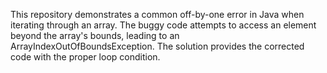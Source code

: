 This repository demonstrates a common off-by-one error in Java when iterating through an array.  The buggy code attempts to access an element beyond the array's bounds, leading to an ArrayIndexOutOfBoundsException. The solution provides the corrected code with the proper loop condition.